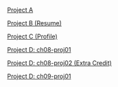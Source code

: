 <html lang="en">
  <p><a href="project3/ch03-proj3.html">Project A</a></p>
  <p><a href="resume/index.html">Project B (Resume)</a></p>
  <p><a href="projectC/index.html">Project C (Profile)</a></p>
  <p><a href="ch08-proj01/ch08-proj01.html">Project D: ch08-proj01</a></p>
  <p><a href="ch08-proj02/ch08-proj02.html">Project D: ch08-proj02 (Extra Credit)</a></p>
  <p><a href="ch09-proj01/ch09-proj01.html">Project D: ch09-proj01</a></p>
